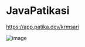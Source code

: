 # JavaPatikasi
https://app.patika.dev/krmsari


![image](https://user-images.githubusercontent.com/77582858/197403105-231296da-097e-41f3-9f48-4f4577fecc2e.png)
